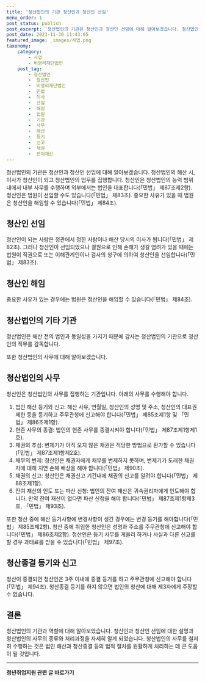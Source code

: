 ```yaml
---
title: '청산법인의 기관 청산인과 청산인 선임'
menu_order: 1
post_status: publish
post_excerpt: '청산법인의 기관은 청산인과 청산인 선임에 대해 알아보겠습니다. 청산법인의 해산 시, 이사가 청산인이 되고 청산법인의 업무를 집행합니다. 청산인은 청산법인의 능력 범위 내에서 내부 사무를 수행하며 외부에서는 법인을 대표합니다  민법  제87조제2항 . 청산인은 법원이 선임할 수도 있습니다  민법  제83조 . 중요한 사유가 있을 때 법원은 청산인을 해임할 수 있습니다  민법  제84조 .'
post_date: 2023-11-30 11:43:05
featured_image: _images/사업.png
taxonomy:
    category:
        - 사업
        - 비영리재단법인
    post_tag:
        - 청산법인
        -  청산인
        -  비영리재단법인
        -  민법
        -  이사
        -  선임
        -  해임
        -  법원
        -  기관
        -  사무
        -  해산
        -  등기
        -  신고
        -  채권
        -  잔여재산
---
```



청산법인의 기관은 청산인과 청산인 선임에 대해 알아보겠습니다. 청산법인의 해산 시, 이사가 청산인이 되고 청산법인의 업무를 집행합니다. 청산인은 청산법인의 능력 범위 내에서 내부 사무를 수행하며 외부에서는 법인을 대표합니다(「민법」 제87조제2항). 청산인은 법원이 선임할 수도 있습니다(「민법」 제83조). 중요한 사유가 있을 때 법원은 청산인을 해임할 수 있습니다(「민법」 제84조).

## 청산인 선임

청산인이 되는 사람은 정관에서 정한 사람이나 해산 당시의 이사가 됩니다(「민법」 제82조). 그러나 청산인이 선임되었으나 결원으로 인해 손해가 생길 염려가 있을 때에는 법원이 직권으로 또는 이해관계인이나 검사의 청구에 의하여 청산인을 선임합니다(「민법」 제83조).

## 청산인 해임

중요한 사유가 있는 경우에는 법원은 청산인을 해임할 수 있습니다(「민법」 제84조).

## 청산법인의 기타 기관

청산법인은 해산 전의 법인과 동일성을 가지기 때문에 감사는 청산법인의 기관으로 청산인의 직무를 감독합니다. 

또한 청산법인의 사무에 대해 알아보겠습니다.

## 청산법인의 사무

청산인은 청산법인의 사무를 집행하는 기관입니다. 아래의 사무를 수행해야 합니다.
1. 법인 해산 등기와 신고: 해산 사유, 연월일, 청산인의 성명 및 주소, 청산인의 대표권 제한 등을 등기하고 주무관청에 신고해야 합니다(「민법」 제85조제1항 및 「민법」 제86조제1항).
2. 현존 사무의 종결: 법인의 현존 사무를 종결시켜야 합니다(「민법」 제87조제1항제1호).
3. 채권의 추심: 변제기가 아직 오지 않은 채권은 적당한 방법으로 환가할 수 있습니다(「민법」 제87조제1항제2호).
4. 채무의 변제: 청산인은 채권자에게 채무를 변제하지 못하며, 변제기가 도래한 채권자에 대해 지연 손해 배상을 해야 합니다(「민법」 제90조).
5. 채권의 신고: 청산인은 채권신고 기간내에 채권의 신고를 알려야 합니다(「민법」 제88조제1항).
6. 잔여 재산의 인도 또는 파산 신청: 법인의 잔여 재산은 귀속권리자에게 인도해야 합니다. 만약 잔여 재산이 없다면 파산 신청을 해야 합니다(「민법」 제87조제1항제3호, 「민법」 제93조).

또한 청산 중에 해산 등기사항에 변경사항이 생긴 경우에는 변경 등기를 해야합니다(「민법」 제85조제2항). 청산 중에 취임한 청산인은 성명과 주소를 주무관청에 신고해야 합니다(「민법」 제86조제2항). 청산인은 등기 사무를 게을리 하거나 사실과 다른 신고를 할 경우 과태료를 받을 수 있습니다(「민법」 제97조).

## 청산종결 등기와 신고

청산이 종결되면 청산인은 3주 이내에 종결 등기를 하고 주무관청에 신고해야 합니다(「민법」 제94조). 청산종결 등기를 하지 않으면 법인의 청산에 대해 제3자에게 주장할 수 없습니다.

## 결론


청산법인의 기관과 역할에 대해 알아보았습니다. 청산인과 청산인 선임에 대한 설명과 청산법인의 사무의 종류와 처리과정을 자세히 알게 되었습니다. 청산법인의 사무를 철저히 수행하는 것은 법인 해산과 청산종결 등의 법적 절차를 원활하게 처리하는 데 큰 도움이 될 것입니다.
<!-- wp:separator -->
<hr class="wp-block-separator has-alpha-channel-opacity"/>
<!-- /wp:separator -->

<!-- wp:group {"backgroundColor":"base","layout":{"type":"constrained"}} -->
<div class="wp-block-group has-base-background-color has-background"><!-- wp:paragraph {"align":"center","fontSize":"medium"} -->
<p class="has-text-align-center has-large-font-size"><strong>청년취업지원 관련 글 바로가기</strong></p>
<!-- /wp:paragraph -->


<!-- wp:latest-posts
{"categories":[{"id":12739,"count":19,"description":"","link":"https://uknowlaw.com/category/%ec%b2%ad%eb%85%84%ec%b7%a8%ec%97%85%ec%a7%80%ec%9b%90/","name":"청년취업지원","slug":"청년취업지원","taxonomy":"category","parent":0,"meta":[],"_links":{"self":[{"href":"https://uknowlaw.com/wp-json/wp/v2/categories/12739"}],"collection":[{"href":"https://uknowlaw.com/wp-json/wp/v2/categories"}],"about":[{"href":"https://uknowlaw.com/wp-json/wp/v2/taxonomies/category"}],"wp:post_type":[{"href":"https://uknowlaw.com/wp-json/wp/v2/posts?categories=12739"}],"curies":[{"name":"wp","href":"https://api.w.org/{rel}","templated":true}]}}],"postsToShow":100,"excerptLength":28,"postLayout":"grid","columns":2,"featuredImageAlign":"left","featuredImageSizeSlug":"large","fontSize":"small"} /--></div>
<!-- /wp:group -->